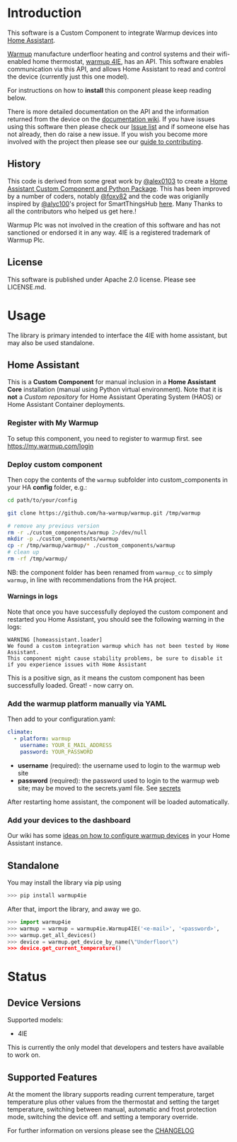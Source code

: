 # Introduction

This software is a Custom Component to integrate Warmup devices into
[Home Assistant](https://www.home-assistant.io/).

[Warmup](https://www.warmup.co.uk/) manufacture underfloor heating and
control systems and their wifi-enabled home thermostat, [warmup
4IE](https://www.warmup.co.uk/thermostats/smart/4ie-underfloor-heating),
has an API. This software enables communication via this API, and allows
Home Assistant to read and control the device (currently just this one
model).

For instructions on how to **install** this component please keep
reading below.

There is more detailed documentation on the API and the information
returned from the device on the [documentation
wiki](https://github.com/ha-warmup/warmup/wiki). If you have issues
using this software then please check our [Issue
list](https://github.com/ha-warmup/warmup/issues) and if someone else
has not already, then do raise a new issue. If you wish you become more
involved with the project then please see our [guide to
contributing](https://github.com/ha-warmup/warmup/blob/master/CONTRIBUTING.md).

## History

This code is derived from some great work by
[\@alex0103](https://github.com/alex-0103) to create a [Home Assistant
Custom Component and Python
Package](https://github.com/alex-0103/warmup4IE). This has been improved
by a number of coders, notably
[\@foxy82](https://github.com/foxy82/warmup4IE) and the code was
origianlly inspired by [\@alyc100](https://github.com/alyc100)\'s
project for SmartThingsHub
[here](https://github.com/alyc100/SmartThingsPublic/blob/master/devicetypes/alyc100/warmup-4ie.src/warmup-4ie.groovy).
Many Thanks to all the contributors who helped us get here.!

Warmup Plc was not involved in the creation of this software and has not
sanctioned or endorsed it in any way. 4IE is a registered trademark of
Warmup Plc.

## License

This software is published under Apache 2.0 license. Please see LICENSE.md.

# Usage

The library is primary intended to interface the 4IE with home
assistant, but may also be used standalone.

## Home Assistant

This is a **Custom Component** for manual inclusion in a **Home Assistant Core** installation (manual using Python virtual environment). Note that it is **not** a _Custom repository_ for Home Assistant Operating System (HAOS) or Home Assistant Container deployments.

### Register with My Warmup

To setup this component, you need to register to warmup first. see
<https://my.warmup.com/login>

### Deploy custom component

Then copy the contents of the `warmup` subfolder into
custom_components in your HA **config** folder, e.g.:

```sh
cd path/to/your/config

git clone https://github.com/ha-warmup/warmup.git /tmp/warmup

# remove any previous version
rm -r ./custom_components/warmup 2>/dev/null
mkdir -p ./custom_components/warmup
cp -r /tmp/warmup/warmup/* ./custom_components/warmup
# clean up
rm -rf /tmp/warmup/
```

NB: the component folder has been renamed from `warmup_cc` to simply `warmup`, in line with recommendations from the HA
project.


#### Warnings in logs

Note that once you have successfully 
deployed the custom component and restarted you Home Assistant, 
you should see the following warning in the logs:

    WARNING [homeassistant.loader] 
    We found a custom integration warmup which has not been tested by Home Assistant. 
    This component might cause stability problems, be sure to disable it if you experience issues with Home Assistant

This is a positive sign, as it means 
the custom component has been successfully loaded. Great! - now carry on.

### Add the warmup platform manually via YAML

Then add to your configuration.yaml:

```yaml
climate:
  - platform: warmup
    username: YOUR_E_MAIL_ADDRESS
    password: YOUR_PASSWORD
```

-   **username** (required): the username used to login to the warmup
    web site
-   **password** (required): the password used to login to the warmup
    web site; may be moved to the secrets.yaml file. See
    [secrets](https://www.home-assistant.io/docs/configuration/secrets/)

After restarting home assistant, the component will be loaded
automatically.

### Add your devices to the dashboard

Our wiki has some [ideas on how to configure warmup
devices](https://github.com/ha-warmup/warmup/wiki/Configuration-ideas)
in your Home Assistant instance.



## Standalone

You may install the library via pip using

```python
>>> pip install warmup4ie
```

After that, import the library, and away we go.

```python
>>> import warmup4ie
>>> warmup = warmup = warmup4ie.Warmup4IE('<e-mail>', '<password>',
>>> warmup.get_all_devices()
>>> device = warmup.get_device_by_name(\"Underfloor\") 
>>> device.get_current_temperature()
```

# Status

## Device Versions

Supported models:

-   4IE

This is currently the only model that developers and testers have
available to work on.

## Supported Features

At the moment the library supports reading current temperature, target
temperature plus other values from the thermostat and setting the target
temperature, switching between manual, automatic and frost protection
mode, switching the device off. and setting a temporary override.

For further information on versions please see the
[CHANGELOG](https://github.com/ha-warmup/warmup/blob/master/CHANGELOG.md)
